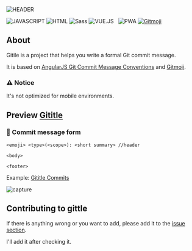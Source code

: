 ![HEADER](https://capsule-render.vercel.app/api?type=rect&color=gradient&height=100&section=header&text=Gititle&fontSize=70&fontAlign=50&fontAlignY=55)

![JAVASCRIPT](https://img.shields.io/badge/Javascript-F7DF1E?style=flat-square&logo=Javascript&logoColor=black) ![HTML](https://img.shields.io/badge/HTML5-E34F26?style=flat-square&logo=html5&logoColor=white) ![Sass](https://img.shields.io/badge/Sass-CC6699?style=flat-square&logo=sass&logoColor=white) ![VUE.JS](https://img.shields.io/badge/Vue.js-4FC08D?style=flat-square&logo=vue.js&logoColor=white) &nbsp; ![PWA](https://img.shields.io/badge/PWA-570FC2?style=flat-square&logo=googlechrome&logoColor=white) <a href="https://gitmoji.dev">
<img src="https://img.shields.io/badge/Gitmoji-%20😜%20😍-FFDD67.svg?style=flat-square" alt="Gitmoji">
</a>

## About

Gitile is a project that helps you write a formal Git commit message.

It is based on [AngularJS Git Commit Message Conventions](https://docs.google.com/document/d/1QrDFcIiPjSLDn3EL15IJygNPiHORgU1_OOAqWjiDU5Y/edit) and [Gitmoji](https://github.com/carloscuesta/gitmoji).

### ⚠️ Notice

It's not optimized for mobile environments.

## Preview [Gititle](https://hyeokjaelee.github.io/gititle/)

### 🧪 Commit message form

```
<emoji> <type>(<scope>): <short summary> //header

<body>

<footer>
```

Example: [Gititle Commits](https://github.com/HyeokjaeLee/gititle/commits/master)

![capture](https://user-images.githubusercontent.com/71566740/135963287-e5c18f62-da16-4dda-98cb-1dd4a7c2b720.png)

## Contributing to gittle

If there is anything wrong or you want to add, please add it to the [issue section](https://github.com/HyeokjaeLee/gititle/issues).

I'll add it after checking it.

